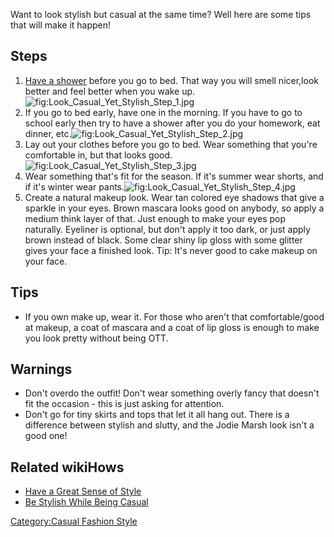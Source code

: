Want to look stylish but casual at the same time? Well here are some
tips that will make it happen!

## Steps

1.  [Have a shower](Take_a_Shower "wikilink") before you go to bed. That
    way you will smell nicer,look better and feel better when you wake
    up.![](Look_Casual_Yet_Stylish_Step_1.jpg "fig:Look_Casual_Yet_Stylish_Step_1.jpg")
2.  If you go to bed early, have one in the morning. If you have to go
    to school early then try to have a shower after you do your
    homework, eat dinner,
    etc.![](Look_Casual_Yet_Stylish_Step_2.jpg "fig:Look_Casual_Yet_Stylish_Step_2.jpg")
3.  Lay out your clothes before you go to bed. Wear something that
    you're comfortable in, but that looks
    good.![](Look_Casual_Yet_Stylish_Step_3.jpg "fig:Look_Casual_Yet_Stylish_Step_3.jpg")
4.  Wear something that's fit for the season. If it's summer wear
    shorts, and if it's winter wear
    pants.![](Look_Casual_Yet_Stylish_Step_4.jpg "fig:Look_Casual_Yet_Stylish_Step_4.jpg")
5.  Create a natural makeup look. Wear tan colored eye shadows that give
    a sparkle in your eyes. Brown mascara looks good on anybody, so
    apply a medium think layer of that. Just enough to make your eyes
    pop naturally. Eyeliner is optional, but don't apply it too dark, or
    just apply brown instead of black. Some clear shiny lip gloss with
    some glitter gives your face a finished look. Tip: It's never good
    to cake makeup on your face.

## Tips

-   If you own make up, wear it. For those who aren't that
    comfortable/good at makeup, a coat of mascara and a coat of lip
    gloss is enough to make you look pretty without being OTT.

## Warnings

-   Don't overdo the outfit! Don't wear something overly fancy that
    doesn't fit the occasion - this is just asking for attention.
-   Don't go for tiny skirts and tops that let it all hang out. There is
    a difference between stylish and slutty, and the Jodie Marsh look
    isn't a good one!

## Related wikiHows

-   [Have a Great Sense of
    Style](Have_a_Great_Sense_of_Style "wikilink")
-   [Be Stylish While Being
    Casual](Be_Stylish_While_Being_Casual "wikilink")

[Category:Casual Fashion
Style](Category:Casual_Fashion_Style "wikilink")
